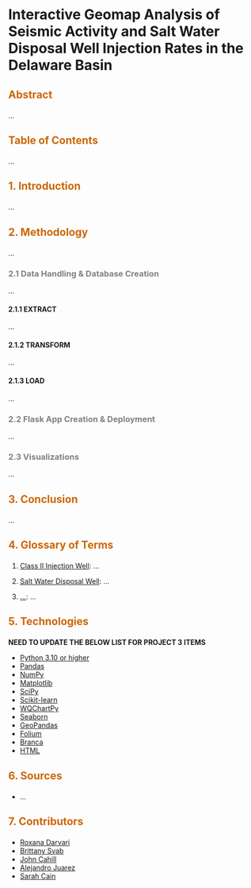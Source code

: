 # Interactive Geomap Analysis of Seismic Activity and Salt Water Disposal Well Injection Rates in the Delaware Basin

## <p style="color:#CC6600">Abstract</p>
...

## <p style="color:#CC6600">Table of Contents</p>
...

## <p style="color:#CC6600">1. Introduction</p>
...

## <p style="color:#CC6600">2. Methodology</p> 
...

### <p style="color:gray">2.1 Data Handling & Database Creation</p>
...

#### 2.1.1 EXTRACT
...

#### 2.1.2 TRANSFORM
...

#### 2.1.3 LOAD
...

### <p style="color:gray">2.2 Flask App Creation & Deployment</p>
...

### <p style="color:gray">2.3 Visualizations</p>
...

## <p style="color:#CC6600">3. Conclusion</p>
...

## <p style="color:#CC6600">4. Glossary of Terms</p> 

1.	<ins>Class II Injection Well</ins>: ...

2.	<ins>Salt Water Disposal Well</ins>: ...

3.	<ins>...</ins>: ...

## <p style="color:#CC6600">5. Technologies</p> 

**NEED TO UPDATE THE BELOW LIST FOR PROJECT 3 ITEMS**
- [Python 3.10 or higher](https://www.python.org/)
- [Pandas](https://pandas.pydata.org/)
- [NumPy](https://www.numpy.org)
- [Matplotlib](https://matplotlib.org/)
- [SciPy](https://www.scipy.org/scipylib)
- [Scikit-learn](https://scikit-learn.org/stable/index.html)
- [WQChartPy](https://github.com/jyangfsu/WQChartPy/tree/main?tab=readme-ov-file) 
- [Seaborn](https://seaborn.pydata.org/#) 
- [GeoPandas](https://geopandas.org/en/stable/#) 
- [Folium](https://pypi.org/project/folium/)
- [Branca](https://pypi.org/project/branca/)
- [HTML](https://html.spec.whatwg.org/multipage/)

## <p style="color:#CC6600">6. Sources</p> 
- ...

## <p style="color:#CC6600">7. Contributors</p> 

- [Roxana Darvari](https://github.com/roxanadrv)
- [Brittany Svab](https://github.com/bsvab)
- [John Cahill](https://github.com/ithilien12358)
- [Alejandro Juarez](https://github.com/ajuarez2112)
- [Sarah Cain](https://github.com/thesarahcain)
